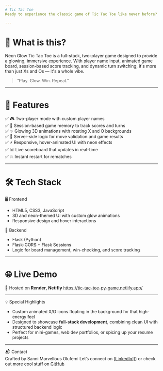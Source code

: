 ```yaml
---
# Tic Tac Toe  
Ready to experience the classic game of Tic Tac Toe like never before? Welcome to **Neon Glow Tic Tac Toe** — a sleek, 3D-styled web app that turns every match into a glowing arcade showdown. Built with Flask and powered by JavaScript magic, this game fuses retro fun with modern visuals!

---
```


# 🚀 What is this?  
Neon Glow Tic Tac Toe is a full-stack, two-player game designed to provide a glowing, immersive experience. With player name input, animated game board, session-based score tracking, and dynamic turn switching, it's more than just Xs and Os — it's a whole vibe.

> “Play. Glow. Win. Repeat.”

---

# 🧠 Features  
✅ 🎮 Two-player mode with custom player names  
✅ 💾 Session-based game memory to track scores and turns  
✅ ✨ Glowing 3D animations with rotating X and O backgrounds  
✅ 🎯 Server-side logic for move validation and game results  
✅ ⚡ Responsive, hover-animated UI with neon effects  
✅ 📊 Live scoreboard that updates in real-time  
✅ 💥 Instant restart for rematches  

---

# 🛠️ Tech Stack  

🖥️ Frontend  
- HTML5, CSS3, JavaScript  
- 3D and neon-themed UI with custom glow animations  
- Responsive design and hover interactions  

🐍 Backend  
- Flask (Python)  
- Flask-CORS + Flask Sessions  
- Logic for board management, win-checking, and score tracking  

---

# 🌐 Live Demo  
🚀 Hosted on **Render**, **Netifly**
https://tic-tac-toe-py-game.netlify.app/

---

💡 Special Highlights  
- Custom animated X/O icons floating in the background for that high-energy feel  
- Designed to showcase **full-stack development**, combining clean UI with structured backend logic  
- Perfect for mini-games, web dev portfolios, or spicing up your resume projects  

---

📬 Contact  
Crafted by Sanni Marvellous Olufemi 
Let’s connect on [[LinkedIn](https://www.linkedin.com/in/marvellous-sanni)]() or check out more cool stuff on [GitHub](https://github.com/Sanni-Marvellous-Olufemi)

